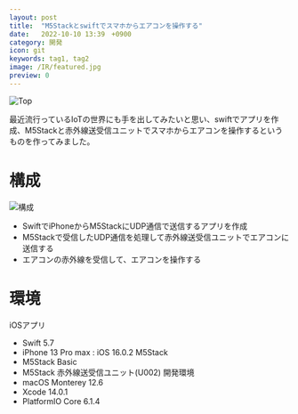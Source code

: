 ```yaml
---
layout: post
title:  "M5Stackとswiftでスマホからエアコンを操作する"
date:   2022-10-10 13:39　+0900
category: 開発
icon: git
keywords: tag1, tag2
image: /IR/featured.jpg
preview: 0
---
```


![Top]({{site.baseurl}}/post-img/開発/IR/featured.jpg)

最近流行っているIoTの世界にも手を出してみたいと思い、swiftでアプリを作成、M5Stackと赤外線送受信ユニットでスマホからエアコンを操作するというものを作ってみました。

# 構成

![構成]({{site.baseurl}}/post-img/開発/IR/構成.png)

- SwiftでiPhoneからM5StackにUDP通信で送信するアプリを作成
- M5Stackで受信したUDP通信を処理して赤外線送受信ユニットでエアコンに送信する
- エアコンの赤外線を受信して、エアコンを操作する

# 環境

iOSアプリ
- Swift 5.7
- iPhone 13 Pro max : iOS 16.0.2
M5Stack
- M5Stack Basic
- M5Stack 赤外線送受信ユニット(U002)
開発環境
- macOS Monterey 12.6
- Xcode 14.0.1
- PlatformIO Core 6.1.4 